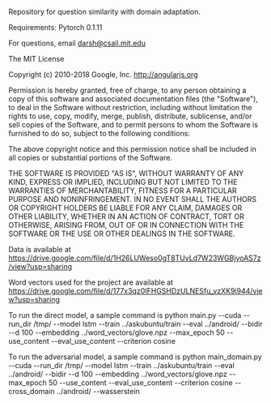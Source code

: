 Repository for question similarity with domain adaptation.

Requirements: Pytorch 0.1.11

For questions, email darsh@csail.mit.edu

The MIT License

Copyright (c) 2010-2018 Google, Inc. http://angularjs.org

Permission is hereby granted, free of charge, to any person obtaining a copy
of this software and associated documentation files (the "Software"), to deal
in the Software without restriction, including without limitation the rights
to use, copy, modify, merge, publish, distribute, sublicense, and/or sell
copies of the Software, and to permit persons to whom the Software is
furnished to do so, subject to the following conditions:

The above copyright notice and this permission notice shall be included in
all copies or substantial portions of the Software.

THE SOFTWARE IS PROVIDED "AS IS", WITHOUT WARRANTY OF ANY KIND, EXPRESS OR
IMPLIED, INCLUDING BUT NOT LIMITED TO THE WARRANTIES OF MERCHANTABILITY,
FITNESS FOR A PARTICULAR PURPOSE AND NONINFRINGEMENT. IN NO EVENT SHALL THE
AUTHORS OR COPYRIGHT HOLDERS BE LIABLE FOR ANY CLAIM, DAMAGES OR OTHER
LIABILITY, WHETHER IN AN ACTION OF CONTRACT, TORT OR OTHERWISE, ARISING FROM,
OUT OF OR IN CONNECTION WITH THE SOFTWARE OR THE USE OR OTHER DEALINGS IN
THE SOFTWARE.

Data is available at https://drive.google.com/file/d/1H26LUWeso0gT8TUvLd7W23WGBjyoAS7z/view?usp=sharing

Word vectors used for the project are available at https://drive.google.com/file/d/177x3qz0IFHGSHDzULNESfu_vzXK9i944/view?usp=sharing

To run the direct model, a sample command is python main.py --cuda --run_dir /tmp/ --model lstm --train ../askubuntu/train --eval ../android/ --bidir --d 100 --embedding ../word_vectors/glove.npz --max_epoch 50 --use_content --eval_use_content --criterion cosine

To run the adversarial model, a sample command is python main_domain.py --cuda --run_dir /tmp/ --model lstm --train ../askubuntu/train --eval ../android/ --bidir --d 100 --embedding ../word_vectors/glove.npz --max_epoch 50 --use_content --eval_use_content --criterion cosine --cross_domain ../android/ --wasserstein

